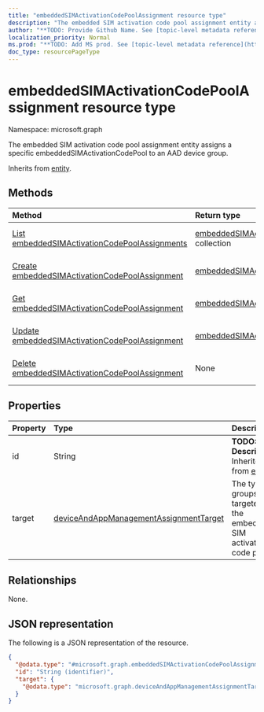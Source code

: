 ```yaml
---
title: "embeddedSIMActivationCodePoolAssignment resource type"
description: "The embedded SIM activation code pool assignment entity assigns a specific embeddedSIMActivationCodePool to an AAD device group."
author: "**TODO: Provide Github Name. See [topic-level metadata reference](https://msgo.azurewebsites.net/add/document/guidelines/metadata.html#topic-level-metadata)**"
localization_priority: Normal
ms.prod: "**TODO: Add MS prod. See [topic-level metadata reference](https://msgo.azurewebsites.net/add/document/guidelines/metadata.html#topic-level-metadata)**"
doc_type: resourcePageType
---
```


# embeddedSIMActivationCodePoolAssignment resource type

Namespace: microsoft.graph



The embedded SIM activation code pool assignment entity assigns a specific embeddedSIMActivationCodePool to an AAD device group.


Inherits from [entity](../resources/entity.md).

## Methods
|Method|Return type|Description|
|:---|:---|:---|
|[List embeddedSIMActivationCodePoolAssignments](../api/embeddedsimactivationcodepoolassignment-list.md)|[embeddedSIMActivationCodePoolAssignment](../resources/embeddedsimactivationcodepoolassignment.md) collection|Get a list of the [embeddedSIMActivationCodePoolAssignment](../resources/embeddedsimactivationcodepoolassignment.md) objects and their properties.|
|[Create embeddedSIMActivationCodePoolAssignment](../api/embeddedsimactivationcodepoolassignment-create.md)|[embeddedSIMActivationCodePoolAssignment](../resources/embeddedsimactivationcodepoolassignment.md)|Create a new [embeddedSIMActivationCodePoolAssignment](../resources/embeddedsimactivationcodepoolassignment.md) object.|
|[Get embeddedSIMActivationCodePoolAssignment](../api/embeddedsimactivationcodepoolassignment-get.md)|[embeddedSIMActivationCodePoolAssignment](../resources/embeddedsimactivationcodepoolassignment.md)|Read the properties and relationships of an [embeddedSIMActivationCodePoolAssignment](../resources/embeddedsimactivationcodepoolassignment.md) object.|
|[Update embeddedSIMActivationCodePoolAssignment](../api/embeddedsimactivationcodepoolassignment-update.md)|[embeddedSIMActivationCodePoolAssignment](../resources/embeddedsimactivationcodepoolassignment.md)|Update the properties of an [embeddedSIMActivationCodePoolAssignment](../resources/embeddedsimactivationcodepoolassignment.md) object.|
|[Delete embeddedSIMActivationCodePoolAssignment](../api/embeddedsimactivationcodepoolassignment-delete.md)|None|Deletes an [embeddedSIMActivationCodePoolAssignment](../resources/embeddedsimactivationcodepoolassignment.md) object.|

## Properties
|Property|Type|Description|
|:---|:---|:---|
|id|String|**TODO: Add Description** Inherited from [entity](../resources/entity.md)|
|target|[deviceAndAppManagementAssignmentTarget](../resources/deviceandappmanagementassignmenttarget.md)|The type of groups targeted by the embedded SIM activation code pool.|

## Relationships
None.

## JSON representation
The following is a JSON representation of the resource.
<!-- {
  "blockType": "resource",
  "keyProperty": "id",
  "@odata.type": "microsoft.graph.embeddedSIMActivationCodePoolAssignment",
  "baseType": "microsoft.graph.entity",
  "openType": false
}
-->
``` json
{
  "@odata.type": "#microsoft.graph.embeddedSIMActivationCodePoolAssignment",
  "id": "String (identifier)",
  "target": {
    "@odata.type": "microsoft.graph.deviceAndAppManagementAssignmentTarget"
  }
}
```

